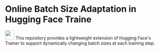 # Online Batch Size Adaptation in Hugging Face Traine


<img src="https://github.com/user-attachments/assets/acd1888b-1a0e-4403-a646-08230783fb08" width="30" /> This repository provides a lightweight extension of Hugging Face's Trainer to support dynamically changing batch sizes at each training step.
